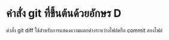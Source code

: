# คำสั่ง git ที่ขึ้นต้นด้วยอักษร D
คำสั่ง git diff ใช้สำหรับการแสดงความแตกต่างระหว่างไฟล์หรือ commit สองไฟล์
